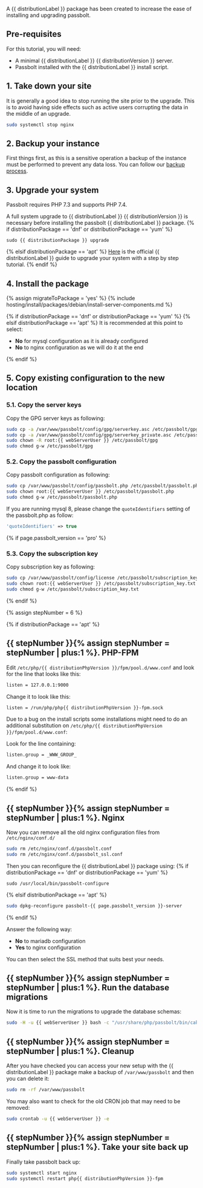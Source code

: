 A {{ distributionLabel }} package has been created to increase the ease of installing and upgrading passbolt.

## Pre-requisites

For this tutorial, you will need:
- A minimal {{ distributionLabel }} {{ distributionVersion }} server.
- Passbolt installed with the {{ distributionLabel }} install script.

## 1. Take down your site

It is generally a good idea to stop running the site prior to the upgrade. This is to avoid having side effects
such as active users corrupting the data in the middle of an upgrade.

```bash
sudo systemctl stop nginx
```

## 2. Backup your instance

First things first, as this is a sensitive operation a backup of the instance must be performed to prevent any data loss.
You can follow our [backup process](/hosting/backup).

## 3. Upgrade your system

Passbolt requires PHP 7.3 and supports PHP 7.4.

A full system upgrade to {{ distributionLabel }} {{ distributionVersion }} is necessary before installing the passbolt {{ distributionLabel }} package.
{% if distributionPackage == 'dnf' or distributionPackage == 'yum' %}
```
sudo {{ distributionPackage }} upgrade
```
{% elsif distributionPackage == 'apt' %}
[Here]({{distributionUpgradeGuide}}) is the official {{ distributionLabel }} guide to
upgrade your system with a step by step tutorial.
{% endif %}
## 4. Install the package

{% assign migrateToPackage = 'yes' %}
{% include hosting/install/packages/debian/install-server-components.md %}

{% if distributionPackage == 'dnf' or distributionPackage == 'yum' %}
{% elsif distributionPackage == 'apt' %}
It is recommended at this point to select:

- **No** for mysql configuration as it is already configured
- **No** to nginx configuration as we will do it at the end

{% endif %}

## 5. Copy existing configuration to the new location

### 5.1. Copy the server keys

Copy the GPG server keys as following:
```bash
sudo cp -a /var/www/passbolt/config/gpg/serverkey.asc /etc/passbolt/gpg/
sudo cp -a /var/www/passbolt/config/gpg/serverkey_private.asc /etc/passbolt/gpg/
sudo chown -R root:{{ webServerUser }} /etc/passbolt/gpg
sudo chmod g-w /etc/passbolt/gpg
```

### 5.2. Copy the passbolt configuration

Copy passbolt configuration as following:
```bash
sudo cp /var/www/passbolt/config/passbolt.php /etc/passbolt/passbolt.php
sudo chown root:{{ webServerUser }} /etc/passbolt/passbolt.php
sudo chmod g-w /etc/passbolt/passbolt.php
```

If you are running mysql 8, please change the `quoteIdentifiers` setting of the passbolt.php as follow:

```php
'quoteIdentifiers' => true
```

{% if page.passbolt_version == 'pro' %}
### 5.3. Copy the subscription key

Copy subscription key as following:

```bash
sudo cp /var/www/passbolt/config/license /etc/passbolt/subscription_key.txt
sudo chown root:{{ webServerUser }} /etc/passbolt/subscription_key.txt
sudo chmod g-w /etc/passbolt/subscription_key.txt
```
{% endif %}

{% assign stepNumber = 6 %}

{% if distributionPackage == 'apt' %}
## {{ stepNumber }}{% assign stepNumber = stepNumber | plus:1 %}. PHP-FPM

Edit `/etc/php/{{ distributionPhpVersion }}/fpm/pool.d/www.conf` and look for the line that looks like this:

```bash
listen = 127.0.0.1:9000
```

Change it to look like this:

```bash
listen = /run/php/php{{ distributionPhpVersion }}-fpm.sock
```

Due to a bug on the install scripts some installations might need to do an additional substitution on `/etc/php/{{ distributionPhpVersion }}/fpm/pool.d/www.conf`:

Look for the line containing:

```bash
listen.group = _WWW_GROUP_
```

And change it to look like:

```bash
listen.group = www-data
```

{% endif %}
## {{ stepNumber }}{% assign stepNumber = stepNumber | plus:1 %}. Nginx

Now you can remove all the old nginx configuration files from `/etc/nginx/conf.d/`
```bash
sudo rm /etc/nginx/conf.d/passbolt.conf
sudo rm /etc/nginx/conf.d/passbolt_ssl.conf
```
Then you can reconfigure the {{ distributionLabel }} package using:
{% if distributionPackage == 'dnf' or distributionPackage == 'yum' %}
```
sudo /usr/local/bin/passbolt-configure
```
{% elsif distributionPackage == 'apt' %}
```bash
sudo dpkg-reconfigure passbolt-{{ page.passbolt_version }}-server
```
{% endif %}

Answer the following way:

- **No** to mariadb configuration
- **Yes** to nginx configuration

You can then select the SSL method that suits best your needs.

## {{ stepNumber }}{% assign stepNumber = stepNumber | plus:1 %}. Run the database migrations

Now it is time to run the migrations to upgrade the database schemas:

```bash
sudo -H -u {{ webServerUser }} bash -c "/usr/share/php/passbolt/bin/cake passbolt migrate"
```

## {{ stepNumber }}{% assign stepNumber = stepNumber | plus:1 %}. Cleanup

After you have checked you can access your new setup with the {{ distributionLabel }} package make a backup of `/var/www/passbolt` and then
you can delete it:

```bash
sudo rm -rf /var/www/passbolt
```

You may also want to check for the old CRON job that may need to be removed:
```bash
sudo crontab -u {{ webServerUser }} -e
```

## {{ stepNumber }}{% assign stepNumber = stepNumber | plus:1 %}. Take your site back up

Finally take passbolt back up:

```bash
sudo systemctl start nginx
sudo systemctl restart php{{ distributionPhpVersion }}-fpm
```
